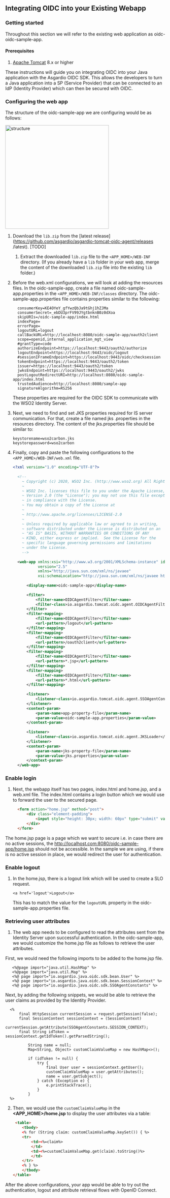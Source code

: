 
## Integrating OIDC into your Existing Webapp 

### Getting started
Throughout this section we will refer to the existing web application as oidc-oidc-sample-app.

 
#### Prerequisites
1. [Apache Tomcat](http://tomcat.apache.org/tomcat-8.5-doc/) 8.x or higher

These instructions will guide you on integrating OIDC into your Java application with the Asgardio OIDC SDK.
This allows the developers to turn a Java application into a SP (Service Provider) that can be connected to an IdP
 (Identity Provider) which can then be secured with OIDC.

### Configuring the web app

The structure of the oidc-sample-app we are configuring would be as follows:

<img width="326" alt="structure" src="https://user-images.githubusercontent.com/25428696/91556626-aa2db880-e950-11ea-9203-72d2a68d4148.png">

1. Download the `lib.zip` from the [latest release](https://github.com/asgardio/asgardio-tomcat-oidc-agent/releases
/latest). [TODO]
   1. Extract the downloaded `lib.zip` file to the `<APP_HOME>/WEB-INF` directory. (If you already have a `lib` folder in
    your web app, merge the content of the downloaded `lib.zip` file into the existing `lib` folder.)

2. Before the web.xml configurations, we will look at adding the resources files.
   In the oidc-sample-app, create a file named oidc-sample-app.properties in the `<APP_HOME>/WEB-INF/classes` directory. The 
   oidc-sample-app.properties file contains properties similar to the following:

      ```
        consumerKey=KE4OYeY_gfYwzQbJa9tGhj1hZJMa
        consumerSecret=_ebDU3prFV99JYgtbnknB0z0dXoa
        skipURIs=/oidc-sample-app/index.html
        indexPage=
        errorPage=
        logoutURL=logout
        callBackURL=http://localhost:8080/oidc-sample-app/oauth2client
        scope=openid,internal_application_mgt_view
        #grantType=code
        authorizeEndpoint=https://localhost:9443/oauth2/authorize
        logoutEndpoint=https://localhost:9443/oidc/logout
        #sessionIFrameEndpoint=https://localhost:9443/oidc/checksession
        tokenEndpoint=https://localhost:9443/oauth2/token
        issuer=https://localhost:9443/oauth2/token
        jwksEndpoint=https://localhost:9443/oauth2/jwks
        postLogoutRedirectURI=http://localhost:8080/oidc-sample-app/index.html
        trustedAudience=http://localhost:8080/sample-app
        signatureAlgorithm=RS256
      ```
   These properties are required for the OIDC SDK to communicate with the WSO2 Identity Server.

3. Next, we need to find and set JKS properties required for IS server communication.  For that, create a file named jks
   .properties in the resources directory. The content of the jks.properties file should be similar to:
   
   ```
   keystorename=wso2carbon.jks
   keystorepassword=wso2carbon
   ```


4. Finally, copy and paste the following configurations to the `<APP_HOME>/WEB-INF/web.xml` file. 

      ```xml
      <?xml version="1.0" encoding="UTF-8"?>
        
        <!--
          ~ Copyright (c) 2020, WSO2 Inc. (http://www.wso2.org) All Rights Reserved.
          ~
          ~ WSO2 Inc. licenses this file to you under the Apache License,
          ~ Version 2.0 (the "License"); you may not use this file except
          ~ in compliance with the License.
          ~ You may obtain a copy of the License at
          ~
          ~ http://www.apache.org/licenses/LICENSE-2.0
          ~
          ~ Unless required by applicable law or agreed to in writing,
          ~ software distributed under the License is distributed on an
          ~ "AS IS" BASIS, WITHOUT WARRANTIES OR CONDITIONS OF ANY
          ~ KIND, either express or implied.  See the License for the
          ~ specific language governing permissions and limitations
          ~ under the License.
          -->
        
        <web-app xmlns:xsi="http://www.w3.org/2001/XMLSchema-instance" id="SampleApp"
                 version="2.5"
                 xmlns="http://java.sun.com/xml/ns/javaee"
                 xsi:schemaLocation="http://java.sun.com/xml/ns/javaee http://java.sun.com/xml/ns/javaee/web-app_2_5.xsd">
        
            <display-name>oidc-sample-app</display-name>
        
            <filter>
                <filter-name>OIDCAgentFilter</filter-name>
                <filter-class>io.asgardio.tomcat.oidc.agent.OIDCAgentFilter</filter-class>
            </filter>
            <filter-mapping>
                <filter-name>OIDCAgentFilter</filter-name>
                <url-pattern>/logout</url-pattern>
            </filter-mapping>
            <filter-mapping>
                <filter-name>OIDCAgentFilter</filter-name>
                <url-pattern>/oauth2client</url-pattern>
            </filter-mapping>
            <filter-mapping>
                <filter-name>OIDCAgentFilter</filter-name>
                <url-pattern>*.jsp</url-pattern>
            </filter-mapping>
            <filter-mapping>
                <filter-name>OIDCAgentFilter</filter-name>
                <url-pattern>*.html</url-pattern>
            </filter-mapping>
        
            <listener>
                <listener-class>io.asgardio.tomcat.oidc.agent.SSOAgentContextEventListener</listener-class>
            </listener>
            <context-param>
                <param-name>app-property-file</param-name>
                <param-value>oidc-sample-app.properties</param-value>
            </context-param>
        
            <listener>
                <listener-class>io.asgardio.tomcat.oidc.agent.JKSLoader</listener-class>
            </listener>
            <context-param>
                <param-name>jks-property-file</param-name>
                <param-value>jks.properties</param-value>
            </context-param>
        </web-app>

      ```
### Enable login    
1. Next, the webapp itself has two pages, index.html and home.jsp, and a web.xml file.
The index.html contains a login button which we would use to forward the user to the secured page.
      ```html
        <form action="home.jsp" method="post">
            <div class="element-padding">
                <input style="height: 30px; width: 60px" type="submit" value="log in">
            </div>
        </form>
      ```
The home.jsp page is a page which we want to secure i.e. in case there are no active sessions, 
the http://localhost.com:8080/oidc-sample-app/home.jsp should not be accessible. 
In the sample we are using, if there is no active session in place, we would redirect the user for authentication. 

### Enable logout
1. In the home.jsp, there is a logout link which will be used to create a SLO request.

      `<a href='logout'>Logout</a>`
      
   This has to match the value for the `logoutURL` property in the oidc-sample-app.properties file.

### Retrieving user attributes

1. The web app needs to be configured to read the attributes sent from the Identity Server upon successful
 authentication. In the oidc-sample-app, we would customize the home.jsp file as follows to retrieve the user attributes.
 
 First, we would need the following imports to be added to the home.jsp file.
 
       <%@page import="java.util.HashMap" %>
       <%@page import="java.util.Map" %>
       <%@ page import="io.asgardio.java.oidc.sdk.bean.User" %>
       <%@ page import="io.asgardio.java.oidc.sdk.bean.SessionContext" %>
       <%@ page import="io.asgardio.java.oidc.sdk.SSOAgentConstants" %>
       
Next, by adding the following snippets, we would be able to retrieve the user claims as provided by the Identity Provider.
 
      <%
          final HttpSession currentSession = request.getSession(false);
          final SessionContext sessionContext = (SessionContext)
                  currentSession.getAttribute(SSOAgentConstants.SESSION_CONTEXT);
          final String idToken = sessionContext.getIdToken().getParsedString();
          
              String name = null;
              Map<String, Object> customClaimValueMap = new HashMap<>();
              
              if (idToken != null) {
                  try {
                      final User user = sessionContext.getUser();
                      customClaimValueMap = user.getAttributes();
                      name = user.getSubject();
                  } catch (Exception e) {
                      e.printStackTrace();
                  }
              }
      %>
      
2. Then, we would use the `customClaimValueMap` in the **<APP_HOME>/home.jsp** to display the user attributes via a 
table:

      ```html
       <table>
          <tbody>
          <% for (String claim: customClaimValueMap.keySet()) { %>
          <tr>
              <td><%=claim%>
              </td>
              <td><%=customClaimValueMap.get(claim).toString()%>
              </td>
          </tr>
          <% } %>
          </tbody>
      </table>
      ```
After the above configurations, your app would be able to try out the authentication, logout and attribute 
retrieval flows with OpenID Connect.
